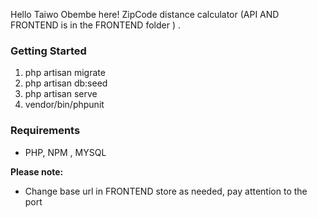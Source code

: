 Hello Taiwo Obembe here! ZipCode distance calculator (API AND FRONTEND is in the FRONTEND folder ) .



### Getting Started

1. php artisan migrate
2. php artisan db:seed
3. php artisan serve
4. vendor/bin/phpunit


### Requirements

- PHP, NPM , MYSQL

**Please note:**

- Change base url in FRONTEND store as needed, pay attention to the port


